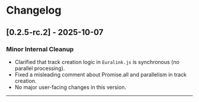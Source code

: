 # Changelog

## [0.2.5-rc.2] - 2025-10-07

### Minor Internal Cleanup
- Clarified that track creation logic in `Euralink.js` is synchronous (no parallel processing).
- Fixed a misleading comment about Promise.all and parallelism in track creation.
- No major user-facing changes in this version.

---
